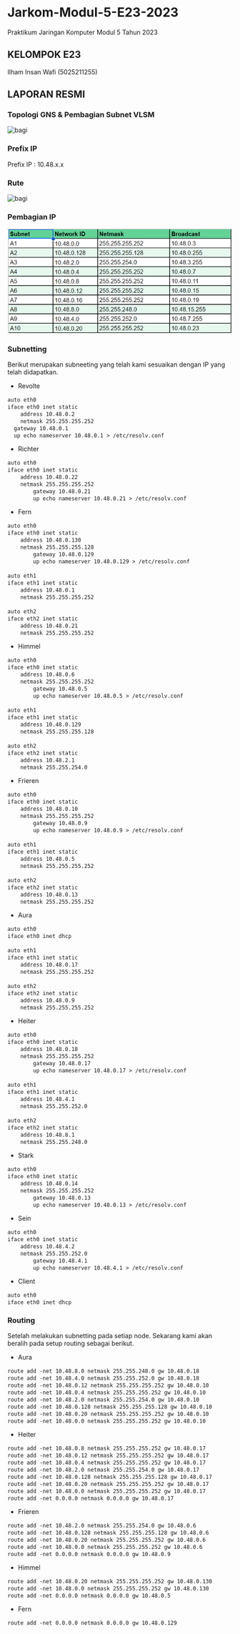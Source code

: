 # Jarkom-Modul-5-E23-2023

Praktikum Jaringan Komputer Modul 5 Tahun 2023

## KELOMPOK E23 
Ilham Insan Wafi (5025211255)

## LAPORAN RESMI

### Topologi GNS & Pembagian Subnet VLSM
![bagi](img/topofix.png)

### Prefix IP
Prefix IP : 10.48.x.x

### Rute
![bagi](img/subnet.png)

### Pembagian IP
![bagi](img/ipvlsm.png)

### Subnetting
Berikut merupakan subneeting yang telah kami sesuaikan dengan IP yang telah didapatkan.
- Revolte
```
auto eth0
iface eth0 inet static
	address 10.48.0.2
	netmask 255.255.255.252
  gateway 10.48.0.1
  up echo nameserver 10.48.0.1 > /etc/resolv.conf
```
- Richter
```
auto eth0
iface eth0 inet static
	address 10.48.0.22
	netmask 255.255.255.252
        gateway 10.48.0.21
        up echo nameserver 10.48.0.21 > /etc/resolv.conf
```
- Fern
```
auto eth0
iface eth0 inet static
	address 10.48.0.130
	netmask 255.255.255.128
        gateway 10.48.0.129
        up echo nameserver 10.48.0.129 > /etc/resolv.conf

auto eth1
iface eth1 inet static
	address 10.48.0.1
	netmask 255.255.255.252

auto eth2
iface eth2 inet static
	address 10.48.0.21
	netmask 255.255.255.252
```
- Himmel
```
auto eth0
iface eth0 inet static
	address 10.48.0.6
	netmask 255.255.255.252
        gateway 10.48.0.5
        up echo nameserver 10.48.0.5 > /etc/resolv.conf

auto eth1
iface eth1 inet static
	address 10.48.0.129
	netmask 255.255.255.128

auto eth2
iface eth2 inet static
	address 10.48.2.1
	netmask 255.255.254.0
```
- Frieren
```
auto eth0
iface eth0 inet static
	address 10.48.0.10
	netmask 255.255.255.252
        gateway 10.48.0.9
        up echo nameserver 10.48.0.9 > /etc/resolv.conf

auto eth1
iface eth1 inet static
	address 10.48.0.5
	netmask 255.255.255.252

auto eth2
iface eth2 inet static
	address 10.48.0.13
	netmask 255.255.255.252
```
- Aura
```
auto eth0
iface eth0 inet dhcp

auto eth1
iface eth1 inet static
	address 10.48.0.17
	netmask 255.255.255.252

auto eth2
iface eth2 inet static
	address 10.48.0.9
	netmask 255.255.255.252
```
- Heiter
```
auto eth0
iface eth0 inet static
	address 10.48.0.18
	netmask 255.255.255.252
        gateway 10.48.0.17
        up echo nameserver 10.48.0.17 > /etc/resolv.conf

auto eth1
iface eth1 inet static
	address 10.48.4.1
	netmask 255.255.252.0

auto eth2
iface eth2 inet static
	address 10.48.8.1
	netmask 255.255.248.0
```
- Stark
```
auto eth0
iface eth0 inet static
	address 10.48.0.14
	netmask 255.255.255.252
        gateway 10.48.0.13
        up echo nameserver 10.48.0.13 > /etc/resolv.conf
```
- Sein
```
auto eth0
iface eth0 inet static
	address 10.48.4.2
	netmask 255.255.252.0
        gateway 10.48.4.1
        up echo nameserver 10.48.4.1 > /etc/resolv.conf
```
- Client
```
auto eth0
iface eth0 inet dhcp
```

### Routing
Setelah melakukan subnetting pada setiap node. Sekarang kami akan beralih pada setup routing sebagai berikut.
- Aura
```
route add -net 10.48.8.0 netmask 255.255.248.0 gw 10.48.0.18
route add -net 10.48.4.0 netmask 255.255.252.0 gw 10.48.0.18
route add -net 10.48.0.12 netmask 255.255.255.252 gw 10.48.0.10
route add -net 10.48.0.4 netmask 255.255.255.252 gw 10.48.0.10
route add -net 10.48.2.0 netmask 255.255.254.0 gw 10.48.0.10
route add -net 10.48.0.128 netmask 255.255.255.128 gw 10.48.0.10
route add -net 10.48.0.20 netmask 255.255.255.252 gw 10.48.0.10
route add -net 10.48.0.0 netmask 255.255.255.252 gw 10.48.0.10
```
- Heiter
```
route add -net 10.48.0.8 netmask 255.255.255.252 gw 10.48.0.17
route add -net 10.48.0.12 netmask 255.255.255.252 gw 10.48.0.17
route add -net 10.48.0.4 netmask 255.255.255.252 gw 10.48.0.17
route add -net 10.48.2.0 netmask 255.255.254.0 gw 10.48.0.17
route add -net 10.48.0.128 netmask 255.255.255.128 gw 10.48.0.17
route add -net 10.48.0.20 netmask 255.255.255.252 gw 10.48.0.17
route add -net 10.48.0.0 netmask 255.255.255.252 gw 10.48.0.17
route add -net 0.0.0.0 netmask 0.0.0.0 gw 10.48.0.17
```
- Frieren
```
route add -net 10.48.2.0 netmask 255.255.254.0 gw 10.48.0.6
route add -net 10.48.0.128 netmask 255.255.255.128 gw 10.48.0.6
route add -net 10.48.0.20 netmask 255.255.255.252 gw 10.48.0.6
route add -net 10.48.0.0 netmask 255.255.255.252 gw 10.48.0.6
route add -net 0.0.0.0 netmask 0.0.0.0 gw 10.48.0.9
```
- Himmel
```
route add -net 10.48.0.20 netmask 255.255.255.252 gw 10.48.0.130
route add -net 10.48.0.0 netmask 255.255.255.252 gw 10.48.0.130
route add -net 0.0.0.0 netmask 0.0.0.0 gw 10.48.0.5
```
- Fern
```
route add -net 0.0.0.0 netmask 0.0.0.0 gw 10.48.0.129
```
